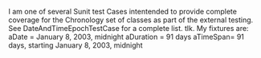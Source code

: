 I am one of several Sunit test Cases intentended to provide complete coverage for the Chronology set of classes as part of the external testing. See DateAndTimeEpochTestCase for a complete list.  tlk.
My fixtures are:
aDate = January 8, 2003, midnight
aDuration = 91 days
aTimeSpan= 91 days, starting January 8, 2003, midnight
